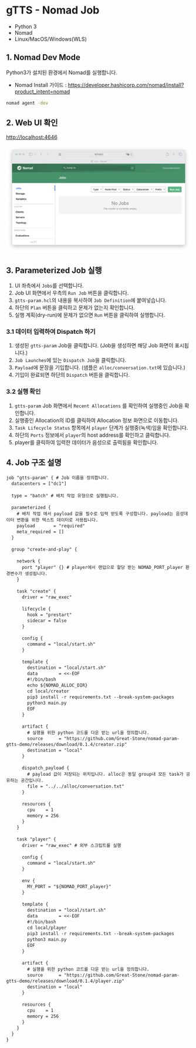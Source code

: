 # gTTS - Nomad Job

- Python 3
- Nomad
- Linux/MacOS/Windows(WLS)

## 1. Nomad Dev Mode

Python3가 설치된 환경에서 Nomad를 실행합니다.
- Nomad Install 가이드 : <https://developer.hashicorp.com/nomad/install?product_intent=nomad>

```bash
nomad agent -dev
```

## 2. Web UI 확인

<http://localhost:4646>

![nomad-ui](./images/nomad-ui.png)

## 3. Parameterized Job 실행

1. UI 좌측에서 `Jobs`를 선택합니다.
2. Job UI 화면에서 우측의 `Run Job` 버튼을 클릭합니다.
3. `gtts-param.hcl`의 내용을 복사하여 `Job Definition`에 붙여넣습니다.
4. 하단의 `Plan` 버튼을 클릭하고 문제가 없는지 확인합니다.
5. 실행 계획(dry-run)에 문제가 없으면 `Run` 버튼을 클릭하여 실행합니다.

### 3.1 데이터 입력하여 Dispatch 하기

1. 생성된 `gtts-param` Job을 클릭합니다. (Job을 생성하면 해당 Job 화면이 표시됩니다.)
2. `Job Launches`에 있는 `Dispatch Job`을 클릭합니다.
3. `Payload`에 문장을 기입합니다. (샘플은 `alloc/conversation.txt`에 있습니다.)
4. 기입이 완료되면 하단의 `Dispatch` 버튼을 클릭합니다.

### 3.2 실행 확인

1. `gtts-param` Job 화면에서 `Recent Allocations` 를 확인하여 실행중인 Job을 확인합니다.
2. 실행중인 Allocation의 ID를 클릭하여 Allocation 정보 화면으로 이동합니다.
3. `Task Lifecycle Status` 항목에서 `player` 단계가 실행중(녹색)임을 확인합니다.
4. 하단의 `Ports` 정보에서 `player`의 host address를 확인하고 클릭합니다.
5. player를 클릭하여 입력한 데이터가 음성으로 출력됨을 확인합니다.

## 4. Job 구조 설명

```hcl
job "gtts-param" { # Job 이름을 정의합니다.
  datacenters = ["dc1"]

  type = "batch" # 배치 작업 유형으로 실행됩니다.

  parameterized {
    # 배치 작업 에서 payload 값을 필수로 입력 받도록 구성합니다. payload는 음성데이터 변환을 위한 텍스트 데이터로 사용됩니다.
    payload       = "required" 
    meta_required = []
  }

  group "create-and-play" {

    network {
      port "player" {} # player에서 랜덥으로 할당 받는 NOMAD_PORT_player 환경변수가 생성됩니다.
    }

    task "create" {
      driver = "raw_exec"

      lifecycle {
        hook = "prestart"
        sidecar = false
      }

      config {
        command = "local/start.sh"
      }

      template {
        destination = "local/start.sh"
        data        = <<-EOF
        #!/bin/bash
        echo ${NOMAD_ALLOC_DIR}
        cd local/creator
        pip3 install -r requirements.txt --break-system-packages
        python3 main.py
        EOF
      }

      artifact {
        # 실행을 위한 python 코드를 다운 받는 url을 정의합니다.
        source      = "https://github.com/Great-Stone/nomad-param-gtts-demo/releases/download/0.1.4/creator.zip"
        destination = "local"
      }

      dispatch_payload {
        # payload 값이 저장되는 위치입니다. alloc은 동일 group내 모든 task가 공유하는 공간입니다.
        file = "../../alloc/conversation.txt"
      }

      resources {
        cpu    = 1
        memory = 256
      }
    }

    task "player" {
      driver = "raw_exec" # 외부 스크립트를 실행

      config {
        command = "local/start.sh"
      }

      env {
        MY_PORT = "${NOMAD_PORT_player}"
      }

      template {
        destination = "local/start.sh"
        data        = <<-EOF
        #!/bin/bash
        cd local/player
        pip3 install -r requirements.txt --break-system-packages
        python3 main.py
        EOF
      }

      artifact {
        # 실행을 위한 python 코드를 다운 받는 url을 정의합니다.
        source      = "https://github.com/Great-Stone/nomad-param-gtts-demo/releases/download/0.1.4/player.zip"
        destination = "local"
      }

      resources {
        cpu    = 1
        memory = 256
      }
    }
  }
}

```